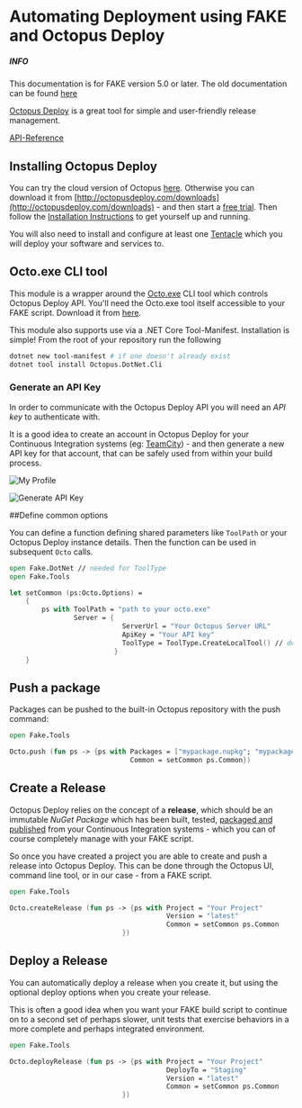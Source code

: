 # Automating Deployment using FAKE and Octopus Deploy

<div class="alert alert-info">
    <h5>INFO</h5>
    <p>This documentation is for FAKE version 5.0 or later. The old documentation can be found <a href="apidocs/v4/fake-octotools.html">here</a></p>
</div>

[Octopus Deploy](http://octopusdeploy.com/) is a great tool for simple and user-friendly release management.

[API-Reference](apidocs/v5/fake-tools-octo.html)

## Installing Octopus Deploy

You can try the cloud version of Octopus [here](https://octopus.com/cloud). Otherwise you can download it from [http://octopusdeploy.com/downloads](http://octopusdeploy.com/downloads) - and then start a [free trial](https://octopus.com/trial). Then follow the [Installation Instructions](http://octopusdeploy.com/documentation/install/octopus) to get yourself up and running.

You will also need to install and configure at least one [Tentacle](http://octopusdeploy.com/documentation/install/tentacle) which you will deploy your software and services to. 

## Octo.exe CLI tool

This module is a wrapper around the [Octo.exe](https://octopus.com/docs/api-and-integration/octo.exe-command-line) CLI tool which controls Octopus Deploy API. You'll need the Octo.exe tool itself accessible to your FAKE script. Download it from [here](https://octopus.com/downloads).

This module also supports use via a .NET Core Tool-Manifest. Installation is simple! From the root of your repository run the following

```bash
dotnet new tool-manifest # if one doesn't already exist
dotnet tool install Octopus.DotNet.Cli 
```

### Generate an API Key

In order to communicate with the Octopus Deploy API you will need an *API key* to authenticate with.

It is a good idea to create an account in Octopus Deploy for your Continuous Integration systems (eg: [TeamCity](docs/teamcity.html)) - and then generate a new API key for that account, that can be safely used from within your build process.

![My Profile](pics/octopusdeploy/myprofile.png "My Profile")

![Generate API Key](pics/octopusdeploy/apikey.png "Generate API Key")

##Define common options

You can define a function defining shared parameters like `ToolPath`  or your Octopus Deploy instance details. Then the function can be used in subsequent `Octo` calls.

```fsharp
open Fake.DotNet // needed for ToolType
open Fake.Tools

let setCommon (ps:Octo.Options) = 
	{
		ps with ToolPath = "path to your octo.exe"
			    Server = {
    	                    ServerUrl = "Your Octopus Server URL"
               		        ApiKey = "Your API key"
                            ToolType = ToolType.CreateLocalTool() // default is ToolType.FullFramework
                          }
    }
```

## Push a package

Packages can be pushed to the built-in Octopus repository with the push command:

```fsharp
open Fake.Tools

Octo.push (fun ps -> {ps with Packages = ["mypackage.nupkg"; "mypackage2.nupkg"]
                              Common = setCommon ps.Common}) 

```



## Create a Release

Octopus Deploy relies on the concept of a **release**, which should be an immutable *NuGet Package* which has been built, tested, [packaged and published](apidocs/v5/legacy/fake-nugethelper.html) from your Continuous Integration systems - which you can of course completely manage with your FAKE script.

So once you have created a project you are able to create and push a release into Octopus Deploy. This can be done through the Octopus UI, command line tool, or in our case - from a FAKE script.

```fsharp
open Fake.Tools

Octo.createRelease (fun ps -> {ps with Project = "Your Project"
								       Version = "latest"
								       Common = setCommon ps.Common
							})
```


## Deploy a Release

You can automatically deploy a release when you create it, but using the optional deploy options when you create your release.

This is often a good idea when you want your FAKE build script to continue on to a second set of perhaps slower, unit tests that exercise behaviors in a more complete and perhaps integrated environment. 

```fsharp
open Fake.Tools

Octo.deployRelease (fun ps -> {ps with Project = "Your Project"
						               DeployTo = "Staging"
								       Version = "latest"
								       Common = setCommon ps.Common
							})
```
